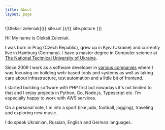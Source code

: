 ```yaml
---
title: About
layout: page
---
```

![Oleksii zeleniuk]({{ site.url }}/{{ site.picture }})


<p>
Hi! My name is Oleksii Zeleniuk.
</p>

<p>
I was born in Prag (Czech Republic), grew up in Kyiv (Ukraine) and currently live in Hamburg (Germany).
I have a master degree in Computer science at <a href="http://kpi.ua/en" target="_blank">The National Technical University of Ukraine</a>.
</p>

<p>
Since 2009 I work as a software developer in <a href="/companies">various companies</a> where I was focusing on building web-based tools and systems as well as taking care about infrastructure, test automation and a little bit of frontend.
</p>

<p>
I started building software with PHP first but nowadays it's not limited to that and I enjoy projects in Python, Go, Node.js, Typescript etc. I'm especially happy to work with AWS services. 
<p>

<p>
On a personal note, I'm into a sport (like judo, football, jogging), traveling and exploring new music.
<p>

<p>
I do speak Ukrainian, Russian, English and German languages.
</p>
